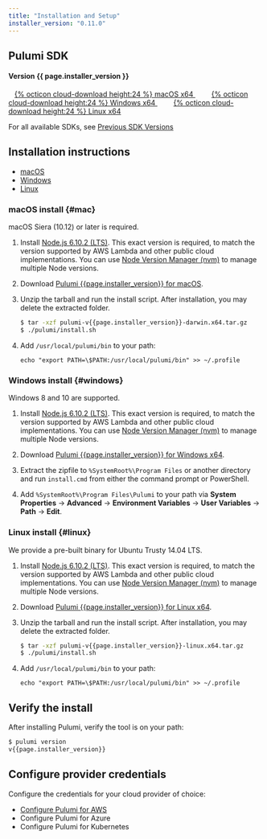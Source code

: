 ```yaml
---
title: "Installation and Setup"
installer_version: "0.11.0"
---
```


<!-- 
NOTE: To update this page with a new binary release, do the following:
- Update `installer_version` in the YAML front matter above. 
- Update changelog.md with the latest fixes in the release
-->

## Pulumi SDK 

<div class="little-jumbotron">
    <div class="container">
        <h4 class="f4 title">Version {{ page.installer_version }}</h4>
        <p>
            <a
                    id="macos-download-link"
                    class="[ btn btn-lg ] [ white hover-white bg-brand hover-bg-accent2 no-underline ]"
                    style="padding-left: 12px; padding-right: 20px; padding-top: 8px; padding-bottom: 8px"
                    href="/releases/pulumi-v{{page.installer_version}}-darwin.x64.tar.gz" role="button">
                {% octicon cloud-download height:24 %} macOS x64
            </a>
            <a
                    id="windows-download-link"
                    class="[ btn btn-lg ] [ white hover-white bg-brand hover-bg-accent2 no-underline ]"
                    style="padding-left: 12px; padding-right: 20px; padding-top: 8px; padding-bottom: 8px"
                    href="/releases/pulumi-v{{page.installer_version}}-windows.x64.zip" role="button">
                {% octicon cloud-download height:24 %} Windows x64
            </a>
            <a
                    id="linux-download-link"
                    class="[ btn btn-lg ] [ white hover-white bg-brand hover-bg-accent2 no-underline ]"
                    style="padding-left: 12px; padding-right: 20px; padding-top: 8px; padding-bottom: 8px"
                    href="/releases/pulumi-v{{page.installer_version}}-linux.x64.tar.gz" role="button">
                {% octicon cloud-download height:24 %} Linux x64
            </a>
        </p>
        <p>For all available SDKs, see <a href="./changelog.html#all-versions">Previous SDK Versions</a></p>
    </div>
</div>

## Installation instructions

- [macOS](#mac)
- [Windows](#windows)
- [Linux](#linux)

### macOS install {#mac}

macOS Siera (10.12) or later is required. 

1.  Install [Node.js 6.10.2 (LTS)](https://nodejs.org/dist/v6.10.2/node-v6.10.2.pkg). This exact version is required, to match the version supported by AWS Lambda and other public cloud implementations. You can use [Node Version Manager (nvm)](https://github.com/creationix/nvm) to manage multiple Node versions.

2.  Download [Pulumi {{page.installer_version}} for macOS](/releases/pulumi-v{{page.installer_version}}-darwin.x64.tar.gz).

3.  Unzip the tarball and run the install script. After installation, you may delete the extracted folder. 

    ```bash
    $ tar -xzf pulumi-v{{page.installer_version}}-darwin.x64.tar.gz
    $ ./pulumi/install.sh 
    ```

4.  Add `/usr/local/pulumi/bin` to your path:

    ```
    echo "export PATH=\$PATH:/usr/local/pulumi/bin" >> ~/.profile
    ```

### Windows install {#windows}

Windows 8 and 10 are supported.

1.  Install [Node.js 6.10.2 (LTS)](https://nodejs.org/dist/v6.10.2/node-v6.10.2-x64.msi). This exact version is required, to match the version supported by AWS Lambda and other public cloud implementations. You can use [Node Version Manager (nvm)](https://github.com/creationix/nvm) to manage multiple Node versions.

2.  Download [Pulumi {{page.installer_version}} for Windows x64](/releases/pulumi-v{{page.installer_version}}-windows.x64.zip).

3.  Extract the zipfile to `%SystemRoot%\Program Files` or another directory and run `install.cmd` from either the command prompt or PowerShell.

4. Add `%SystemRoot%\Program Files\Pulumi` to your path via **System Properties** -> **Advanced** -> **Environment Variables** -> **User Variables** -> **Path** -> **Edit**.

### Linux install {#linux}

We provide a pre-built binary for Ubuntu Trusty 14.04 LTS.

1.  Install [Node.js 6.10.2 (LTS)](https://nodejs.org/dist/v6.10.2/node-v6.10.2-linux-x64.tar.gz). This exact version is required, to match the version supported by AWS Lambda and other public cloud implementations. You can use [Node Version Manager (nvm)](https://github.com/creationix/nvm) to manage multiple Node versions.

2.  Download [Pulumi {{page.installer_version}} for Linux x64](/releases/pulumi-v{{page.installer_version}}-linux.x64.tar.gz).

3.  Unzip the tarball and run the install script. After installation, you may delete the extracted folder. 

    ```bash
    $ tar -xzf pulumi-v{{page.installer_version}}-linux.x64.tar.gz
    $ ./pulumi/install.sh
    ```

4.  Add `/usr/local/pulumi/bin` to your path:

    ```
    echo "export PATH=\$PATH:/usr/local/pulumi/bin" >> ~/.profile
    ```

## Verify the install

After installing Pulumi, verify the tool is on your path: 

```bash
$ pulumi version
v{{page.installer_version}}
```

## Configure provider credentials

Configure the credentials for your cloud provider of choice:
-   [Configure Pulumi for AWS](./aws-config.html)
-   Configure Pulumi for Azure
-   Configure Pulumi for Kubernetes
